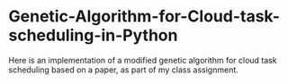 # Genetic-Algorithm-for-Cloud-task-scheduling-in-Python
Here is an implementation of a modified genetic algorithm for cloud task scheduling based on a paper, as part of my class assignment.
